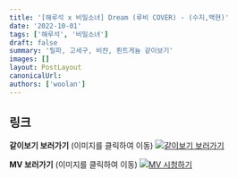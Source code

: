 ```yaml
---
title: '[해루석 x 비밀소녀] Dream (루비 COVER) - (수지,백현)'
date: '2022-10-01'
tags: ['해루석', '비밀소녀']
draft: false
summary: '릴파, 고세구, 비챤, 뢴트게늄 같이보기'
images: []
layout: PostLayout
canonicalUrl:
authors: ['woolan']
---
```


## 링크

**같이보기 보러가기** (이미지를 클릭하여 이동)
[![같이보기 보러가기](https://cdn.discordapp.com/attachments/1136601898116464710/1137050327938506852/logo.png)](https://cafe.naver.com/steamindiegame/7878745)

**MV 보러가기** (이미지를 클릭하여 이동)
[![MV 시청하기](https://i.ytimg.com/vi/zUc05XknaIk/maxresdefault.jpg)](https://youtu.be/zUc05XknaIk)

